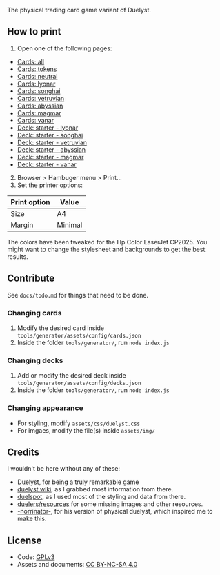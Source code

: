 The physical trading card game variant of Duelyst.

## How to print

1. Open one of the following pages:
  - [Cards: all](https://duelyst-tcg.github.io/gen/cards/all)
  - [Cards: tokens](https://duelyst-tcg.github.io/gen/cards/tokens)
  - [Cards: neutral](https://duelyst-tcg.github.io/gen/cards/neutral)
  - [Cards: lyonar](https://duelyst-tcg.github.io/gen/cards/lyonar)
  - [Cards: songhai](https://duelyst-tcg.github.io/gen/cards/songhai)
  - [Cards: vetruvian](https://duelyst-tcg.github.io/gen/cards/vetruvian)
  - [Cards: abyssian](https://duelyst-tcg.github.io/gen/cards/abyssian)
  - [Cards: magmar](https://duelyst-tcg.github.io/gen/cards/magmar)
  - [Cards: vanar](https://duelyst-tcg.github.io/gen/cards/vanar)
  - [Deck: starter - lyonar](https://duelyst-tcg.github.io/gen/decks/duelyst_starter-lyonar)
  - [Deck: starter - songhai](https://duelyst-tcg.github.io/gen/decks/duelyst_starter-songhai)
  - [Deck: starter - vetruvian](https://duelyst-tcg.github.io/gen/decks/duelyst_starter-vetruvian)
  - [Deck: starter - abyssian](https://duelyst-tcg.github.io/gen/decks/duelyst_starter-abyssian)
  - [Deck: starter - magmar](https://duelyst-tcg.github.io/gen/decks/duelyst_starter-magmar)
  - [Deck: starter - vanar](https://duelyst-tcg.github.io/gen/decks/duelyst_starter-vanar)
2. Browser > Hambuger menu > Print...
3. Set the printer options:

**Print option** | **Value**
---------------- | ---------
Size             | A4
Margin           | Minimal

The colors have been tweaked for the Hp Color LaserJet CP2025. You might want
to change the stylesheet and backgrounds to get the best results.

## Contribute

See `docs/todo.md` for things that need to be done.

### Changing cards

1. Modify the desired card inside `tools/generator/assets/config/cards.json`
2. Inside the folder `tools/generator/`, run `node index.js`

### Changing decks

1. Add or modify the desired deck inside `tools/generator/assets/config/decks.json`
2. Inside the folder `tools/generator/`, run `node index.js`

### Changing appearance

- For styling, modify `assets/css/duelyst.css`
- For imgaes, modify the file(s) inside `assets/img/`

## Credits

I wouldn't be here without any of these:

- Duelyst, for being a truly remarkable game
- [duelyst wiki](https://duelyst.fandom.com), as I grabbed most information
  from there.
- [duelspot](https://duelspot.com), as I used most of the styling and data from
  there.
- [duelers/resources](https://github.com/Duelers/resources) for some missing
  images and other resources.
- [-norrinator-](https://www.reddit.com/user/-Norrinator-), for his version of
  physical duelyst, which inspired me to make this.

## License

- Code: [GPLv3](https://www.gnu.org/licenses/gpl-3.0.en.html)
- Assets and documents: [CC BY-NC-SA 4.0](https://creativecommons.org/licenses/by-nc-sa/4.0/legalcode)
